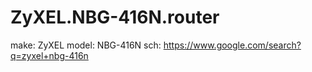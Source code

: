 # ZyXEL.NBG-416N.router
make: ZyXEL
model: NBG-416N
sch: https://www.google.com/search?q=zyxel+nbg-416n
